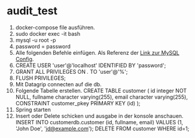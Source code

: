 # audit_test


1. docker-compose file ausführen.
2. sudo docker exec -it <Container-id> bash
3. mysql -u root -p
4. password = password
5. Alle folgenden Befehle einfügen. Als Referenz der [Link zur MySQL Config](https://debezium.io/documentation/reference/2.0/connectors/mysql.html#setting-up-mysql).
6. CREATE USER 'user'@'localhost' IDENTIFIED BY 'password';
7. GRANT ALL PRIVILEGES ON *.* TO 'user'@'%';
8. FLUSH PRIVILEGES;
9. Mit Datagrip connecten auf die db. 
10. Folgende Tabelle erstellen. 
CREATE TABLE customer
(
    id integer NOT NULL,
    fullname character varying(255),
    email character varying(255),
    CONSTRAINT customer_pkey PRIMARY KEY (id)
);
11. Spring starten
12. Insert oder Delete schicken und ausgabe in der konsole anschauen.
INSERT INTO customerdb.customer (id, fullname, email) VALUES (1, 'John Doe', 'jd@example.com');
DELETE FROM customer WHERE id=1;
